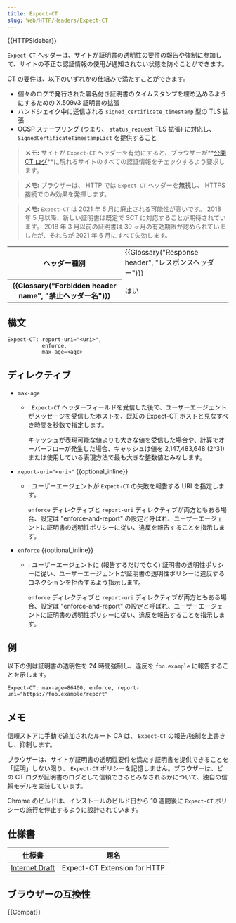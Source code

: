 ```yaml
---
title: Expect-CT
slug: Web/HTTP/Headers/Expect-CT
---
```


{{HTTPSidebar}}

`Expect-CT` ヘッダーは、サイトが[証明書の透明性](/ja/docs/Web/Security/Certificate_Transparency)の要件の報告や強制に参加して、サイトの不正な認証情報の使用が通知されない状態を防ぐことができます。

CT の要件は、以下のいずれかの仕組みで満たすことができます。

- 個々のログで発行された署名付き証明書のタイムスタンプを埋め込めるようにするための X.509v3 証明書の拡張
- ハンドシェイク中に送信される `signed_certificate_timestamp` 型の TLS 拡張
- OCSP ステープリング (つまり、 `status_request` TLS 拡張) に対応し、 `SignedCertificateTimestampList` を提供すること

> **メモ:** サイトが `Expect-CT` ヘッダーを有効にすると、ブラウザーが**[公開 CT ログ](https://www.certificate-transparency.org/known-logs)**に現れるサイトのすべての認証情報をチェックするよう要求します。

> **メモ:** ブラウザーは、 HTTP では `Expect-CT` ヘッダーを**無視**し、 HTTPS 接続でのみ効果を発揮します。

> **メモ:** `Expect-CT` は 2021 年 6 月に廃止される可能性が高いです。 2018 年 5 月以降、新しい証明書は既定で SCT に対応することが期待されています。 2018 年 3 月以前の証明書は 39 ヶ月の有効期限が認められていましたが、それらが 2021 年 6 月にすべて失効します。

<table class="properties">
  <tbody>
    <tr>
      <th scope="row">ヘッダー種別</th>
      <td>
        {{Glossary("Response header", "レスポンスヘッダー")}}
      </td>
    </tr>
    <tr>
      <th scope="row">
        {{Glossary("Forbidden header name", "禁止ヘッダー名")}}
      </th>
      <td>はい</td>
    </tr>
  </tbody>
</table>

## 構文

```
Expect-CT: report-uri="<uri>",
           enforce,
           max-age=<age>
```

## ディレクティブ

- `max-age`

  - : `Expect-CT` ヘッダーフィールドを受信した後で、ユーザーエージェントがメッセージを受信したホストを、既知の Expect-CT ホストと見なすべき時間を秒数で指定します。

    キャッシュが表現可能な値よりも大きな値を受信した場合や、計算でオーバーフローが発生した場合、キャッシュは値を 2,147,483,648 (2^31) または使用している表現方法で最も大きな整数値とみなします。

- `report-uri="<uri>"` {{optional_inline}}

  - : ユーザーエージェントが `Expect-CT` の失敗を報告する URI を指定します。

    `enforce` ディレクティブと `report-uri` ディレクティブが両方ともある場合、設定は "enforce-and-report" の設定と呼ばれ、ユーザーエージェントに証明書の透明性ポリシーに従い、違反を報告することを指示します。

- `enforce` {{optional_inline}}

  - : ユーザーエージェントに (報告するだけでなく) 証明書の透明性ポリシーに従い、ユーザーエージェントが証明書の透明性ポリシーに違反するコネクションを拒否するよう指示します。

    `enforce` ディレクティブと `report-uri` ディレクティブが両方ともある場合、設定は "enforce-and-report" の設定と呼ばれ、ユーザーエージェントに証明書の透明性ポリシーに従い、違反を報告することを指示します。

## 例

以下の例は証明書の透明性を 24 時間強制し、違反を `foo.example` に報告することを示します。

```
Expect-CT: max-age=86400, enforce, report-uri="https://foo.example/report"
```

## メモ

信頼ストアに手動で追加されたルート CA は、 `Expect-CT` の報告/強制を上書きし、抑制します。

ブラウザーは、サイトが証明書の透明性要件を満たす証明書を提供できることを「証明」しない限り、 `Expect-CT` ポリシーを記憶しません。ブラウザーは、どの CT ログが証明書のログとして信頼できるとみなされるかについて、独自の信頼モデルを実装しています。

Chrome のビルドは、インストールのビルド日から 10 週間後に `Expect-CT` ポリシーの施行を停止するように設計されています。

## 仕様書

| 仕様書                                                                                  | 題名                         |
| --------------------------------------------------------------------------------------- | ---------------------------- |
| [Internet Draft](https://datatracker.ietf.org/doc/html/draft-ietf-httpbis-expect-ct-08) | Expect-CT Extension for HTTP |

## ブラウザーの互換性

{{Compat}}
